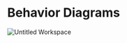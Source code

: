 # Behavior Diagrams

![Untitled Workspace](https://user-images.githubusercontent.com/80808341/115013117-4ac7ed00-9ece-11eb-9d4c-66cbee5a9466.png)

